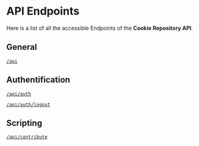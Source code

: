 # API Endpoints

Here is a list of all the accessible Endpoints of the **Cookie Repository API**.

## General

[`/api`](/api.md)

## Authentification

[`/api/auth`](/authentification.md)

[`/api/auth/logout`](/authentification.md)

## Scripting

[`/api/contribute`](/contribute.md)



